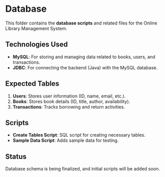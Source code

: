 
# Database

This folder contains the **database scripts** and related files for the Online Library Management System.

## Technologies Used
- **MySQL**: For storing and managing data related to books, users, and transactions.
- **JDBC**: For connecting the backend (Java) with the MySQL database.

## Expected Tables
1. **Users**: Stores user information (ID, name, email, etc.).
2. **Books**: Stores book details (ID, title, author, availability).
3. **Transactions**: Tracks borrowing and return activities.

## Scripts
- **Create Tables Script**: SQL script for creating necessary tables.
- **Sample Data Script**: Adds sample data for testing.

## Status
Database schema is being finalized, and initial scripts will be added soon.
